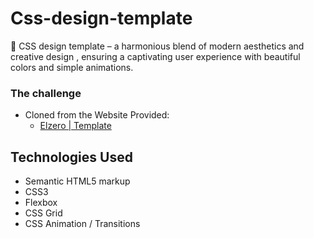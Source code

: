 # Css-design-template
🎨 CSS design template – a harmonious blend of modern aesthetics and creative design , ensuring a captivating user experience with beautiful colors and simple animations.

### The challenge

- Cloned from the Website Provided:
  - [Elzero | Template](https://elzerowebschool.github.io/HTML_And_CSS_Template_Three/)

## Technologies Used
- Semantic HTML5 markup
- CSS3
- Flexbox
- CSS Grid
- CSS Animation / Transitions
